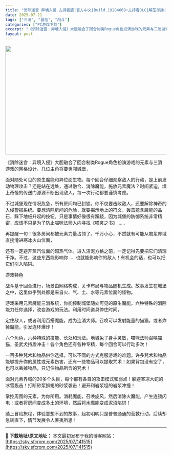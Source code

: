 ```yaml
---
title: "消除迷宫 异境入侵 支持者版|官方中文|Build.19284669+支持者DLC|解压即撸|"
date: 2025-07-21
tags: ["三消", "冒险", "战斗"]
categories: ["PC游戏下载"]
excerpt: "《消除迷宫：异境入侵》大胆融合了回合制类Rogue角色扮演游戏的元素与三消游戏的网格设计，几位主角将要勇闯城堡， 面对随处可见的原生魔能和异位面生物。每个回合仔细观察敌人的行动，是上前发动物理攻击？还是站在远处，通过融合、消除魔能，施放元素魔法？时间紧迫，墙上奇怪的传送门源源不断出现敌人，每一次行动&hellip;"
layout: post
---
```


<img class="aligncenter size-full wp-image-141516" src="https://sky.sfcrom.com/wp-content/uploads/2025/07/2025072110540153.webp" alt="" width="600" height="338" />

《消除迷宫：异境入侵》大胆融合了回合制类Rogue角色扮演游戏的元素与三消游戏的网格设计，几位主角将要勇闯城堡，

面对随处可见的原生魔能和异位面生物。每个回合仔细观察敌人的行动，是上前发动物理攻击？还是站在远处，通过融合、消除魔能，施放元素魔法？时间紧迫，墙上奇怪的传送门源源不断出现敌人，每一次行动都要谨慎考虑。

不过城堡现在情况危急，所有房间均已封锁。你不仅要击败敌人，还要解除神奇的入侵警报系统。要想清除房间的危险，就要揭示地上的符文，轰击蕴含魔能的晶石，踩下地板升起的按钮。只是事情好像很有蹊跷，因为城堡的防御系统非常精密，应该不只是为了防止喵咪法师入内寻找《喵灵之书》……

再提醒一句！很多房间都被元素力量占领了。千万小心，不然就有可能从岩浆界域直接滑进寒冰火山位面，

还有一定避开蒸汽位面的超热气体。进入沼泥方格之前，一定记得先要把它们清理干净。不过，这些东西能影响你……也就能影响你的敌人！有机会的话，也可以把它们引入陷阱。

游戏特色

战斗基于回合进行，场景由网格构成，关卡布局与物品随机生成。故事发生在城堡之中，这里似乎到处都是来自火、气、土、水等元素位面的怪物。

游戏采用元素魔能三消系统，你能控制城堡随处可见的原生魔能。六种特殊的消除能力任你选择，改变游戏的玩法。利用时间道具停住时间，

定住敌人，或者利用百搭魔能，成为连消大师。召唤可以发射能量的猫猫，或者炸掉魔能，引发连环爆炸！

六个角色，六种特殊的技能、长处和玩法。地城兔子身手灵敏，喵咪法师召唤猫猫，圣武犬持盾冲击！各个角色还有各种专精，每个回合可以行动多次！

一百多种咒术和物品供你选择，可以不同的方式克服游戏的难题。许多咒术和物品能够提升你的属性或元素伤害，还有一些物品可以提取咒术！如果背包没有空了，也可以丢掉物品，只记住物品所含的咒术！

面对元素界域的20多个头目，每个都有各自的攻击模式和弱点！躲避寒凉大蛇的冰雪轰击！打断砂浆狮蝎的砂浆袭击！避开利岩浆坦的岩浆冲撞！

掌控周围的元素，为你所用。消耗魔能，召唤旋风，然后消除火魔能，产生连锁闪电！或者将房间变成多土的环境，然后将水魔能变成泥沼陷阱！

踏上冒险旅程，体验意想不到的故事，起初明明只是普普通通的营救行动，后续却急转直下，情节发展令人匪夷所思！

---
📖 **下载地址/原文地址：** 本文最初发布于我的博客网站：[https://sky.sfcrom.com/2025/07/141515](https://sky.sfcrom.com/2025/07/141515)
